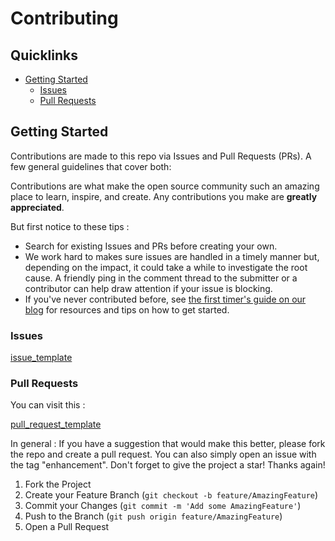 # Contributing

## Quicklinks

* [Getting Started](#getting-started)
    * [Issues](#issues)
    * [Pull Requests](#pull-requests)



## Getting Started

Contributions are made to this repo via Issues and Pull Requests (PRs). A few general guidelines that cover both:

Contributions are what make the open source community such an amazing place to learn, inspire, and create. Any contributions you make are **greatly appreciated**.

But first notice to these tips : 

- Search for existing Issues and PRs before creating your own.
- We work hard to makes sure issues are handled in a timely manner but, depending on the impact, it could take a while to investigate the root cause. A friendly ping in the comment thread to the submitter or a contributor can help draw attention if your issue is blocking.
- If you've never contributed before, see [the first timer's guide on our blog](https://auth0.com/blog/a-first-timers-guide-to-an-open-source-project/) for resources and tips on how to get started.

### Issues

[issue_template](https://github.com/mohamadmahdi1234/compiler_phase_two_IE/blob/main/.github/ISSUE_TEMPLATE/bug_report.md)


### Pull Requests

You can visit this : 

[pull_request_template](https://github.com/mohamadmahdi1234/compiler_phase_two_IE/blob/main/PULL_REQUEST_TEMPLATE.md)

In general :
If you have a suggestion that would make this better, please fork the repo and create a pull request. You can also simply open an issue with the tag "enhancement".
Don't forget to give the project a star! Thanks again!

1. Fork the Project
2. Create your Feature Branch (`git checkout -b feature/AmazingFeature`)
3. Commit your Changes (`git commit -m 'Add some AmazingFeature'`)
4. Push to the Branch (`git push origin feature/AmazingFeature`)
5. Open a Pull Request
